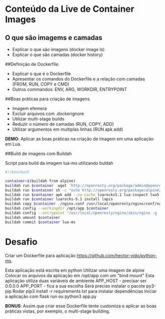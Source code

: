 # Conteúdo da Live de Container Images

## O que são imagems e camadas

- Explicar o que são imagens (docker image ls)
- Explicar o que são camadas (docker history)


##Definição de Dockerfile.

- Explicar o que é o Dockerfile
- Apresentar os comandos do Dockerfile e a relação com camadas (FROM, RUN, COPY e CMD)
- Outros commandos: ENV, ARG, WORKDIR, ENTRYPOINT

##Boas práticas para criação de imagens.

- Imagem efemera
- Excluir arquivos com .dockerignore
- Utilizar multi-stage builds
- Reduzir o número de camadas (RUN, COPY, ADD)
- Utilizar argumentos em multiplas linhas (RUN apk add)

**DEMO**: Aplicar as boas práticas na criação de imagem em uma aplicação em Lua.

##Build de imagens com Buildah

Script para build da imagem lua-ms utilizando buldah

```bash
#!/bin/bash 

container=$(buildah from alpine)
buildah run $container  wget 'http://openresty.org/package/admin@openresty.com-5ea678a6.rsa.pub' -O /etc/apk/keys/admin@openresty.com-5ea678a6.rsa.pub
buildah run $container sh -c "echo http://openresty.org/package/alpine/v3.12/main >> /etc/apk/repositories"
buildah run $container apk add --no-cache luarocks5.1 lua-inspect lua5.1-sql-mysql openresty gcc musl-dev openssl-dev lua5.1-dev
buildah run $container luarocks-5.1 install lapis
buildah copy $container ./nginx.conf /usr/local/openresty/nginx/conf/nginx.conf
buildah config --workingdir /opt/app $container
buildah config --entrypoint "/usr/local/openresty/nginx/sbin/nginx -g 'daemon off; master_process on;'" $container
buildah umount $container
buildah commit $container lua-ms
```

# Desafio

Criar um Dockerfile para aplicação https://github.com/hector-vido/python-ms.

Esta aplicação está escrita em python
Utilizar uma imagem de alpine
Colocar os arquivos da aplicação em /opt/app com um "bind mount"
Esta aplicação utiliza duas variáveis de ambiente
APP_HOST - precisar ser 0.0.0.0
APP_PORT - fica a sua escolha
Será preciso instalar o pacote py3-pip
Rodar pip3 install -r requirements.txt para instalar dependências
Iniciar a aplicação com flask run ou python3 app.py

**BONUS**: Assim que criar esse Dockerfile tente customiza e aplicar as boas práticas vistas, por exemplo, o multi-stage building.
